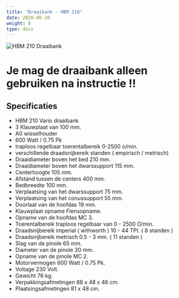 ```yaml
---
title: "Draaibank - HBM 210"
date: 2020-06-10
weight: 8
type: docs
---
```


![HBM 210 Draaibank](/gereedschap/draaibank/hbm210_draaibank.jpg)

# Je mag de draaibank alleen gebruiken na instructie !!

## Specificaties
 * HBM 210 Vario draaibank
 * 3 Klauwplaat van 100 mm.
 * A0 wisselhouder
 * 600 Watt / 0.75 Pk
 * traploos regelbaar toerentalbereik 0-2500 o/min.
 * verschillende draadsnijbereik standen ( empirisch / metrisch) 
 * Draaidiameter boven het bed	210 mm.
 * Draaidiameter boven het dwarssupport	115 mm.
 * Centerhoogte	105 mm.
 * Afstand tussen de centers	400 mm.
 * Bedbreedte	100 mm.
 * Verplaatsing van het dwarssupport	75 mm.
 * Verplaatsing van het conussupport	55 mm.
 * Doorlaat van de hoofdas	19 mm.
 * Klauwplaat opname	Flensopname.
 * Opname van de hoofdas	MC 3.
 * Toerentalbereik traploos regelbaar van	0 - 2500 O/min.
 * Draadsnijbereik imperial ( withworth )	10 - 44 TPI. ( 8 standen )
 * Draadsnijbereik metrisch	0.5 - 3 mm. ( 11 standen )
 * Slag van de pinole	65 mm.
 * Diameter van de pinole	30 mm.
 * Opname van de pinole	MC 2.
 * Motorvermogen	600 Watt / 0.75 Pk.
 * Voltage	230 Volt.
 * Gewicht	76 kg.
 * Verpakkingsafmetingen	88 x 48 x 46 cm.
 * Plaatsingsafmetingen	81 x 48 cm.